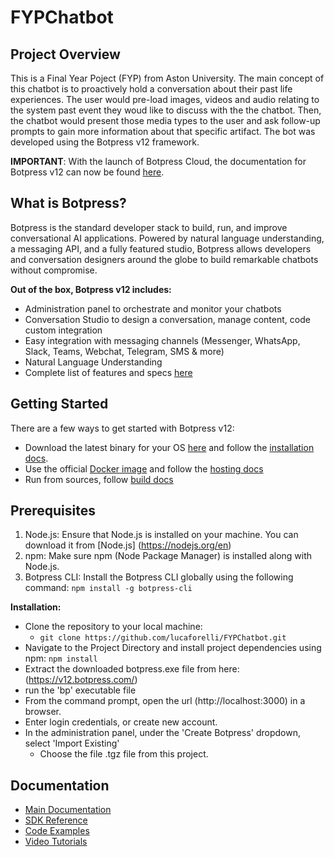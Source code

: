 # FYPChatbot
## Project Overview
This is a Final Year Poject (FYP) from Aston University. The main concept of this chatbot is to proactively hold a conversation about their past life experiences. 
The user would pre-load images, videos and audio relating to the system past event they woud like to discuss with the the chatbot. 
Then, the chatbot would present those media types to the user and ask follow-up prompts to gain more information about that specific artifact. 
The bot was developed using the Botpress v12 framework. 

**IMPORTANT**: With the launch of Botpress Cloud, the documentation for Botpress v12 can now be found [here](https://v12.botpress.com/). 

## What is Botpress?

Botpress is the standard developer stack to build, run, and improve conversational AI applications. Powered by natural language understanding, a messaging API, and a fully featured studio, Botpress allows developers and conversation designers around the globe to build remarkable chatbots without compromise.

**Out of the box, Botpress v12 includes:**

- Administration panel to orchestrate and monitor your chatbots
- Conversation Studio to design a conversation, manage content, code custom integration
- Easy integration with messaging channels (Messenger, WhatsApp, Slack, Teams, Webchat, Telegram, SMS & more)
- Natural Language Understanding
- Complete list of features and specs [here](https://v12.botpress.com/overview/features)

## Getting Started

There are a few ways to get started with Botpress v12:

- Download the latest binary for your OS [here](https://v12.botpress.com/) and follow the [installation docs](https://v12.botpress.com/overview/quickstart/installation).
- Use the official [Docker image](https://hub.docker.com/r/botpress/server) and follow the [hosting docs](https://v12.botpress.com/going-to-production/deploy/docker-compose)
- Run from sources, follow [build docs](https://v12.botpress.com/going-to-production/deploy/)

## Prerequisites ##
1. Node.js: Ensure that Node.js is installed on your machine. You can download it from [Node.js] (https://nodejs.org/en)
2. npm: Make sure npm (Node Package Manager) is installed along with Node.js.
3. Botpress CLI: Install the Botpress CLI globally using the following command:
    `npm install -g botpress-cli`

**Installation:**

* Clone the repository to your local machine:
  * `git clone https://github.com/lucaforelli/FYPChatbot.git`
* Navigate to the Project Directory and install project dependencies using npm: `npm install`
* Extract the downloaded botpress.exe file from here: (https://v12.botpress.com/)
* run the 'bp' executable file
* From the command prompt, open the url (http://localhost:3000) in a browser.
* Enter login credentials, or create new account.
* In the administration panel, under the 'Create Botpress' dropdown, select 'Import Existing'
    * Choose the file .tgz file from this project.

## Documentation

- [Main Documentation](https://v12.botpress.com/)
- [SDK Reference](https://botpress.com/reference/)
- [Code Examples](https://github.com/botpress/botpress/tree/master/examples)
- [Video Tutorials](https://www.youtube.com/c/botpress)
